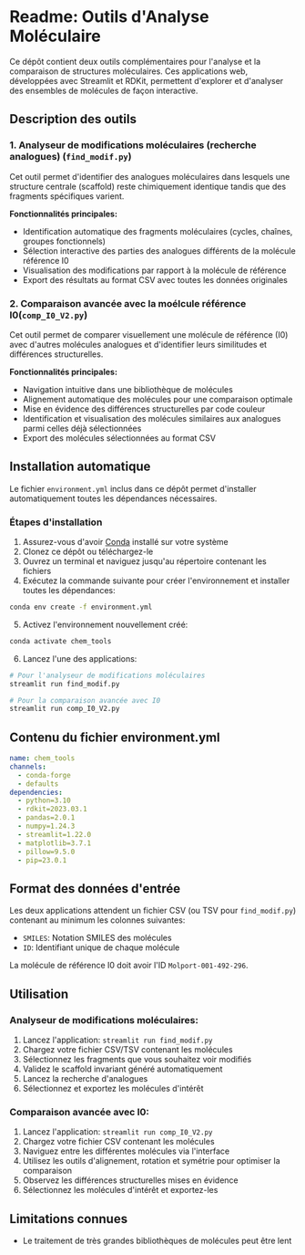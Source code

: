 # Readme: Outils d'Analyse Moléculaire

Ce dépôt contient deux outils complémentaires pour l'analyse et la comparaison de structures moléculaires. Ces applications web, développées avec Streamlit et RDKit, permettent d'explorer et d'analyser des ensembles de molécules de façon interactive.

## Description des outils

### 1. Analyseur de modifications moléculaires (recherche analogues) (`find_modif.py`)

Cet outil permet d'identifier des analogues moléculaires dans lesquels une structure centrale (scaffold) reste chimiquement identique tandis que des fragments spécifiques varient.

**Fonctionnalités principales:**
- Identification automatique des fragments moléculaires (cycles, chaînes, groupes fonctionnels)
- Sélection interactive des parties des analogues différents de la molécule référence I0
- Visualisation des modifications par rapport à la molécule de référence
- Export des résultats au format CSV avec toutes les données originales

### 2. Comparaison avancée avec la moélcule référence I0(`comp_I0_V2.py`)

Cet outil permet de comparer visuellement une molécule de référence (I0) avec d'autres molécules analogues et d'identifier leurs similitudes et différences structurelles.

**Fonctionnalités principales:**
- Navigation intuitive dans une bibliothèque de molécules
- Alignement automatique des molécules pour une comparaison optimale
- Mise en évidence des différences structurelles par code couleur
- Identification et visualisation des molécules similaires aux analogues parmi celles déjà sélectionnées
- Export des molécules sélectionnées au format CSV

## Installation automatique

Le fichier `environment.yml` inclus dans ce dépôt permet d'installer automatiquement toutes les dépendances nécessaires.

### Étapes d'installation

1. Assurez-vous d'avoir [Conda](https://docs.conda.io/en/latest/miniconda.html) installé sur votre système
2. Clonez ce dépôt ou téléchargez-le
3. Ouvrez un terminal et naviguez jusqu'au répertoire contenant les fichiers
4. Exécutez la commande suivante pour créer l'environnement et installer toutes les dépendances:

```bash
conda env create -f environment.yml
```

5. Activez l'environnement nouvellement créé:

```bash
conda activate chem_tools
```

6. Lancez l'une des applications:

```bash
# Pour l'analyseur de modifications moléculaires
streamlit run find_modif.py

# Pour la comparaison avancée avec I0
streamlit run comp_I0_V2.py
```

## Contenu du fichier environment.yml

```yaml
name: chem_tools
channels:
  - conda-forge
  - defaults
dependencies:
  - python=3.10
  - rdkit=2023.03.1
  - pandas=2.0.1
  - numpy=1.24.3
  - streamlit=1.22.0
  - matplotlib=3.7.1
  - pillow=9.5.0
  - pip=23.0.1
```

## Format des données d'entrée

Les deux applications attendent un fichier CSV (ou TSV pour `find_modif.py`) contenant au minimum les colonnes suivantes:
- `SMILES`: Notation SMILES des molécules
- `ID`: Identifiant unique de chaque molécule

La molécule de référence I0 doit avoir l'ID `Molport-001-492-296`.

## Utilisation

### Analyseur de modifications moléculaires:

1. Lancez l'application: `streamlit run find_modif.py`
2. Chargez votre fichier CSV/TSV contenant les molécules
3. Sélectionnez les fragments que vous souhaitez voir modifiés
4. Validez le scaffold invariant généré automatiquement
5. Lancez la recherche d'analogues
6. Sélectionnez et exportez les molécules d'intérêt

### Comparaison avancée avec I0:

1. Lancez l'application: `streamlit run comp_I0_V2.py`
2. Chargez votre fichier CSV contenant les molécules
3. Naviguez entre les différentes molécules via l'interface
4. Utilisez les outils d'alignement, rotation et symétrie pour optimiser la comparaison
5. Observez les différences structurelles mises en évidence
6. Sélectionnez les molécules d'intérêt et exportez-les


## Limitations connues

- Le traitement de très grandes bibliothèques de molécules peut être lent
